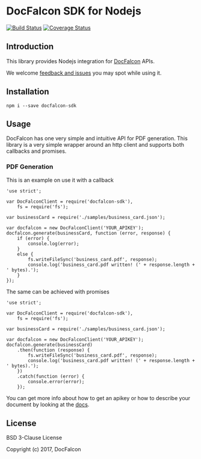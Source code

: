 # DocFalcon SDK for Nodejs

[![Build Status](https://travis-ci.org/docfalcon/docfalcon-sdk-nodejs.svg?branch=master)](https://travis-ci.org/docfalcon/docfalcon-sdk-nodejs)
[![Coverage Status](https://coveralls.io/repos/github/docfalcon/docfalcon-sdk-nodejs/badge.svg?branch=master)](https://coveralls.io/github/docfalcon/docfalcon-sdk-nodejs?branch=master)

## Introduction

This library provides Nodejs integration for [DocFalcon](https://www.docfalcon.com/) APIs.

We welcome [feedback and issues](https://github.com/docfalcon/docfalcon-sdk-nodejs/issues) you may spot while using it. 

## Installation

```
npm i --save docfalcon-sdk
```

## Usage

DocFalcon has one very simple and intuitive API for PDF generation. 
This library is a very simple wrapper around an http client and supports both callbacks and promises.

### PDF Generation

This is an example on use it with a callback

```
'use strict';

var DocFalconClient = require('docfalcon-sdk'),
    fs = require('fs');

var businessCard = require('./samples/business_card.json');

var docfalcon = new DocFalconClient('YOUR_APIKEY');
docfalcon.generate(businessCard, function (error, response) {
    if (error) {
        console.log(error);
    }
    else {
        fs.writeFileSync('business_card.pdf', response);
        console.log('business_card.pdf written! (' + response.length + ' bytes).');
    }
});
```

The same can be achieved with promises
```
'use strict';

var DocFalconClient = require('docfalcon-sdk'),
    fs = require('fs');

var businessCard = require('./samples/business_card.json');

var docfalcon = new DocFalconClient('YOUR_APIKEY');
docfalcon.generate(businessCard)
    .then(function (response) {
        fs.writeFileSync('business_card.pdf', response);
        console.log('business_card.pdf written! (' + response.length + ' bytes).');
    })
    .catch(function (error) {
        console.error(error);
    });

```

You can get more info about how to get an apikey or how to describe your document by looking at the [docs](https://www.docfalcon.com/docs).

## License 
BSD 3-Clause License

Copyright (c) 2017, DocFalcon